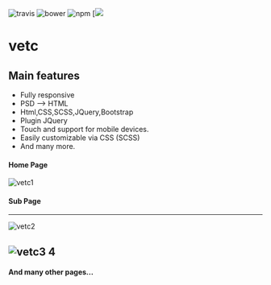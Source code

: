 ![travis](https://travis-ci.org/sachinchoolur/lightGallery.svg?branch=master)
![bower](https://img.shields.io/bower/v/lightgallery.svg)
![npm](https://img.shields.io/npm/v/lightgallery.svg)
[![](https://data.jsdelivr.com/v1/package/npm/lightgallery/badge)
# vetc

Main features
---

* Fully responsive
* PSD --> HTML
* Html,CSS,SCSS,JQuery,Bootstrap
* Plugin JQuery
* Touch and support for mobile devices.
* Easily customizable via CSS (SCSS)
* And many more.

#### Home Page
![vetc1](https://user-images.githubusercontent.com/43538898/60637893-6de2f300-9e46-11e9-965d-87e1ccece500.png)


#### Sub Page
---

![vetc2](https://user-images.githubusercontent.com/43538898/60637937-9ec32800-9e46-11e9-9ebe-04e15a5864c1.png)


![vetc3 4](https://user-images.githubusercontent.com/43538898/60638192-90294080-9e47-11e9-9c49-1a695427fd47.png)
---
#### And many other pages...
